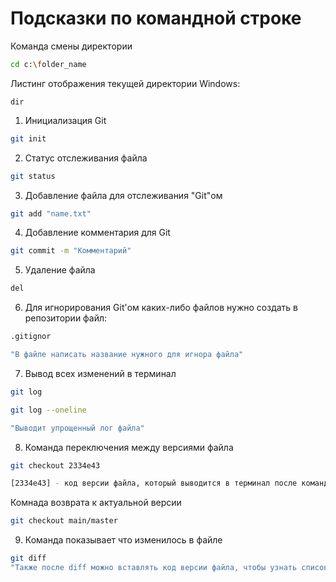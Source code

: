 # Подсказки по командной строке
Команда смены директории
```sh
cd c:\folder_name
```

Листинг отображения текущей директории
Windows:
```
dir
```
1. Инициализация Git
```sh 
git init
```
2. Статус отслеживания файла
```sh
git status
```
3. Добавление файла для отслеживания "Git"ом
```sh
git add "name.txt"
```
4. Добавление комментария для Git
```sh
git commit -m "Комментарий"
```
5. Удаление файла
```sh
del
```
6. Для игнорирования Git'ом каких-либо файлов нужно создать в репозитории файл:
```sh
.gitignor

"В файле написать название нужного для игнора файла"
```
7. Вывод всех изменений в терминал
```sh
git log
```
```sh
git log --oneline

"Выводит упрощенный лог файла"
```
8. Команда переключения между версиями файла
```sh
git checkout 2334e43

[2334e43] - код версии файла, который выводится в терминал после команды "git log"
```
Комнада возврата к актуальной версии
```sh
git checkout main/master
```
9. Команда показывает что изменилось в файле
```sh
git diff
"Также после diff можно вставлять код версии файла, чтобы узнать список изменений"
```
